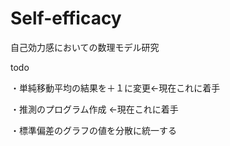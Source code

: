 # Self-efficacy

自己効力感においての数理モデル研究

todo 

・単純移動平均の結果を＋１に変更←現在これに着手 

・推測のプログラム作成 ←現在これに着手 

・標準偏差のグラフの値を分散に統一する


